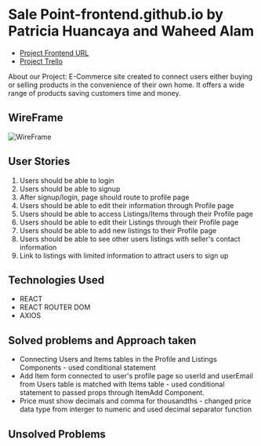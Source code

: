 # Sale Point-frontend.github.io by Patricia Huancaya and Waheed Alam

* [Project Frontend URL](https://github.com/Mepkaz01/Project3-backend.github.io)
* [Project Trello](https://trello.com/b/bM7PSAan/c4g-my-sale-point-app)

About our Project: E-Commerce site created to connect users either buying or selling products in the convenience of their own home. It offers a wide range of products saving customers time and money. 

## WireFrame

![WireFrame](https://user-images.githubusercontent.com/82845234/122683358-9b104380-d1cc-11eb-8aab-2f308e1800e0.png)


## User Stories

1. Users should be able to login 
2. Users should be able to signup
3. After signup/login, page should route to profile page
4. Users should be able to edit their information through Profile page
5. Users should be able to access Listings/Items through their Profile page
6. Users should be able to edit their Listings through their Profile page
7. Users should be able to add new listings to their Profile page
8. Users should be able to see other users listings with seller's contact information
9. Link to listings with limited information to attract users to sign up

## Technologies Used

* REACT
* REACT ROUTER DOM
* AXIOS

## Solved problems and Approach taken

* Connecting Users and Items tables in the Profile and Listings Components - used conditional statement
* Add Item form connected to user's profile page so userId and userEmail from Users table is matched with Items table - used conditional statement to passed props
  through ItemAdd Component.
* Price must show decimals and comma for thousandths - changed price data type from interger to numeric and used decimal separator function


## Unsolved Problems
